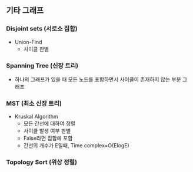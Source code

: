 ## 기타 그래프

### Disjoint sets (서로소 집합)
- Union-Find
    - 사이클 판별
    
### Spanning Tree (신장 트리)
- 하나의 그래프가 있을 때 모든 노드를 포함하면서 사이클이 존재하지 않는 부분 그래프

### MST (최소 신장 트리)
- Kruskal Algorithm
    - 모든 간선에 대하여 정렬
    - 사이클 발생 여부 판별
    - False라면 집합에 포함
    - 간선의 개수가 E일때, Time complex=O(ElogE)
    
### Topology Sort (위상 정렬)